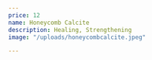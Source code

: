 ```yaml
---
price: 12
name: Honeycomb Calcite
description: Healing, Strengthening
image: "/uploads/honeycombcalcite.jpeg"

---
```


